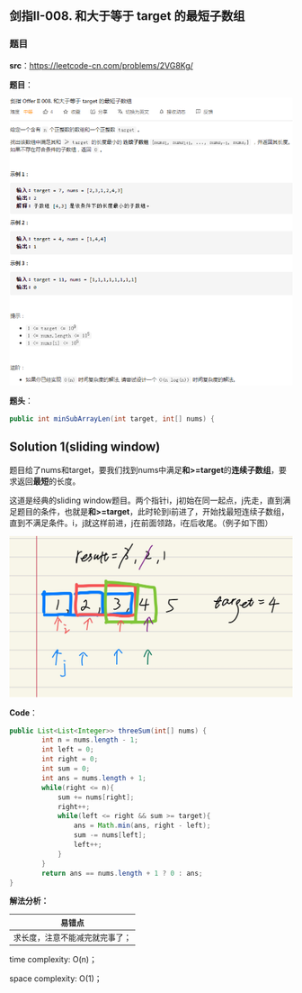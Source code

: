 ## 剑指II-008. 和大于等于 target 的最短子数组

### 题目

**src**：https://leetcode-cn.com/problems/2VG8Kg/

**题目**：

![](../pics/labels/CIii_008.png)

**题头**：

```java
public int minSubArrayLen(int target, int[] nums) {
```



## Solution 1(sliding window)

题目给了nums和target，要我们找到nums中满足**和>=target**的**连续子数组**，要求返回**最短**的长度。

这道是经典的sliding window题目。两个指针i，j初始在同一起点，j先走，直到满足题目的条件，也就是**和>=target**，此时轮到i前进了，开始找最短连续子数组，直到不满足条件。i，j就这样前进，j在前面领路，i在后收尾。（例子如下图）

<img src="../pics/expressions/II_008_sliding_window.jpg" style="zoom:50%;" />

**Code**：

```java
public List<List<Integer>> threeSum(int[] nums) {
        int n = nums.length - 1;
        int left = 0;
        int right = 0;
        int sum = 0;
        int ans = nums.length + 1;
        while(right <= n){
            sum += nums[right];
            right++;
            while(left <= right && sum >= target){
                ans = Math.min(ans, right - left);
                sum -= nums[left];
                left++;
            }
        }
        return ans == nums.length + 1 ? 0 : ans;
}
```

**解法分析：**

| 易错点                         |
| ------------------------------ |
| 求长度，注意不能减完就完事了； |

time complexity: O(n)；

space complexity: O(1)；

